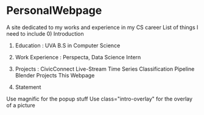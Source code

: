 # PersonalWebpage
 A site dedicated to my works and experience in my CS career
 List of things I need to include
 0) Introduction
 1) Education : UVA B.S in Computer Science
 2) Work Experience : Perspecta, Data Science Intern
 3) Projects : CivicConnect
               Live-Stream Time Series Classification Pipeline
               Blender Projects
               This Webpage
               
 4) Statement

Use magnific for the popup stuff
Use class="intro-overlay" for the overlay of a picture